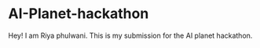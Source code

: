 # AI-Planet-hackathon
Hey! I am Riya phulwani.
This is my submission for the AI planet hackathon.
 
